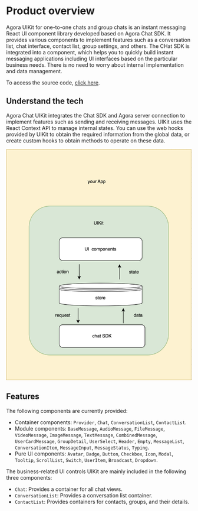 # Product overview

Agora UIKit for one-to-one chats and group chats is an instant messaging React UI component library developed based on 
Agora Chat SDK. It provides various components to implement features such as a conversation list, chat interface, 
contact list, group settings, and others. The CHat SDK is integrated into a component, which helps you to quickly build instant messaging applications including UI interfaces based on the particular business needs. There is no need to worry about internal implementation and data management.

To access the source code, [click here](https://github.com/easemob/Easemob-UIKit-web/tree/main).

## Understand the tech

Agora Chat UIKit integrates the Chat SDK and Agora server connection to implement features such as sending and receiving messages. UIKit uses the React Context API to manage internal states. You can use the web hooks provided by UIKit to obtain the required information from the global data, or create custom hooks to obtain methods to operate on these data.

![technical-principle](../../assets/images/uikit-web-technical-principle.png)

## Features

The following components are currently provided:

- Container components: `Provider`, `Chat`, `ConversationList`, `ContactList`.
- Module components: `BaseMessage`, `AudioMessage`, `FileMessage`, `VideoMessage`, `ImageMessage`, `TextMessage`, `CombinedMessage`, `UserCardMessage`, `GroupDetail`, `UserSelect`, `Header`, `Empty`, `MessageList`, `ConversationItem`, `MessageInput`, `MessageStatus`, `Typing`.
- Pure UI components: `Avatar`, `Badge`, `Button`, `Checkbox`, `Icon`, `Modal`, `Tooltip`, `ScrollList`, `Switch`, `UserItem`, `Broadcast`, `Dropdown`.

The business-related UI controls UIKit are mainly included in the following three components:

- `Chat`: Provides a container for all chat views.
- `ConversationList`: Provides a conversation list container.
- `ContactList`: Provides containers for contacts, groups, and their details.